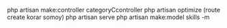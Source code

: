 php artisan make:controller categoryCcontroller
php artisan optimize (route create korar somoy)
php artisan serve
 php artisan make:model skills -m